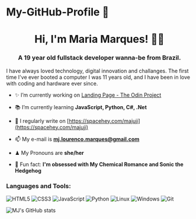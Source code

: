 # My-GitHub-Profile 🦇 
<h1 align="center">Hi, I'm Maria Marques! 🧛‍♀️</h1>
<h3 align="center">A 19 year old fullstack developer wanna-be from Brazil.</h3>

<p>I have always loved technology, digital innovation and challanges. The first time I've ever booted a computer I was 11 years old, and I have been in love with coding and hardware ever since.</p>

- ✨ I’m currently working on [Landing Page - The Odin Project](https://github.com/laladrack/FoundationsLandingPage-Odin)

- 📚 I’m currently learning **JavaScript, Python, C#, .Net**

- 📝 I regularly write on [https://spacehey.com/majuji](https://spacehey.com/majuji)

- 📫 My e-mail is **mj.lourenco.marques@gmail.com**

- ♟ My Pronouns are **she/her**

- 🎵 Fun fact: **I'm obsessed with My Chemical Romance and Sonic the Hedgehog** 

<h3 align="left">Languages and Tools:</h3>

![HTML5](https://img.shields.io/badge/HTML5-E34F26?style=for-the-badge&logo=html5&logoColor=white) ![CSS3](https://img.shields.io/badge/CSS3-1572B6?style=for-the-badge&logo=css3&logoColor=white) ![JavaScript](https://img.shields.io/badge/JavaScript-F7DF1E?style=for-the-badge&logo=javascript&logoColor=black) ![Python](https://img.shields.io/badge/python-3670A0?style=for-the-badge&logo=python&logoColor=ffdd54) ![Linux](https://img.shields.io/badge/Linux-000?style=for-the-badge&logo=linux&logoColor=FCC624) ![Windows](https://img.shields.io/badge/Windows-000?style=for-the-badge&logo=windows&logoColor=2CA5E0) ![Git](https://img.shields.io/badge/GIT-E44C30?style=for-the-badge&logo=git&logoColor=white)

![MJ's GitHub stats](https://github-readme-stats.vercel.app/api?username=laladrack&theme=monokai&show_icons=true='#center')
 



